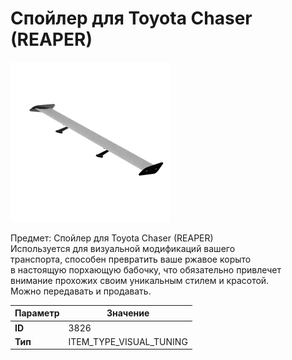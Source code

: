 # Спойлер для Toyota Chaser (REAPER)

![Item Image](../img/3826.webp?raw=true)

Предмет: Спойлер для Toyota Chaser (REAPER)<br>Используется для визуальной модификаций вашего<br>транспорта, способен превратить ваше ржавое корыто<br>в настоящую порхающую бабочку, что обязательно привлечет<br>внимание прохожих своим уникальным стилем и красотой.<br>Можно передавать и продавать.


| Параметр | Значение |
|----------|----------|
| **ID** | 3826 |
| **Тип** | ITEM_TYPE_VISUAL_TUNING |

